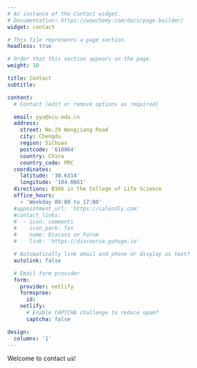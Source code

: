 ```yaml
---
# An instance of the Contact widget.
# Documentation: https://wowchemy.com/docs/page-builder/
widget: contact

# This file represents a page section.
headless: true

# Order that this section appears on the page.
weight: 10

title: Contact
subtitle:

content:
  # Contact (edit or remove options as required)

  email: yyu@scu.edu.cn
  address:
    street: No.29 Wangjiang Road
    city: Chengdu
    region: SiChuan
    postcode: '610064'
    country: China
    country_code: PRC
  coordinates:
    latitude: '30.6314'
    longitude: '104.0861'
  directions: B106 in the College of Life Science
  office_hours:
    - 'Weekday 09:00 to 17:00'
  #appointment_url: 'https://calendly.com'
  #contact_links:
  #  - icon: comments
  #    icon_pack: fas
  #    name: Discuss on Forum
  #    link: 'https://discourse.gohugo.io'

  # Automatically link email and phone or display as text?
  autolink: false

  # Email form provider
  form:
    provider: netlify
    formspree:
      id:
    netlify:
      # Enable CAPTCHA challenge to reduce spam?
      captcha: false

design:
  columns: '1'
---
```


Welcome to contact us!
